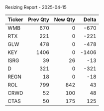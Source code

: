 Resizing Report - 2025-04-15

Ticker | Prev Qty | New Qty | Delta
--- | ---:| ---:| ---:
WMB | 670 | 0 | -670
RTX | 221 | 0 | -221
GLW | 478 | 0 | -478
KEY | 1406 | 0 | -1406
ISRG | 39 | 26 | -13
D | 321 | 0 | -321
REGN | 18 | 0 | -18
ROL | 799 | 842 | 43
CRWD | 52 | 100 | 48
CTAS | 50 | 175 | 125